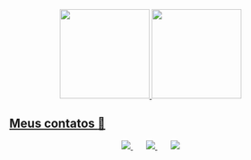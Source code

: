 <div align="center">
  <a href="https://github.com/caefleury">
  <img height="160em" src="https://github-readme-stats.vercel.app/api?username=caefleury&show_icons=false&theme=github_dark&include_all_commits=true&count_private=true"/>
  <img height="160em" src="https://github-readme-stats.vercel.app/api/top-langs/?username=caefleury&layout=compact&langs_count=7&theme=github_dark"/>
</div>
  
## Meus contatos :iphone: 
<div align="center">
  <div>
    <a href="https://www.instagram.com/caefleury/" target="_blank">
        <img  src="https://img.shields.io/badge/Instagram-E4405F?style=for-the-badge&logo=instagram&logoColor=white">
    </a>
     &nbsp;&nbsp;&nbsp;&nbsp;&nbsp;
    <a href="mailto:caefleury15@gmail.com" target="_blank">
        <img  src="https://img.shields.io/badge/Gmail-D14836?style=for-the-badge&logo=gmail&logoColor=white">
    </a>
     &nbsp;&nbsp;&nbsp;&nbsp;&nbsp;
    <a href="https://www.linkedin.com/in/caefleury/" target="_blank">
      <img src="https://img.shields.io/badge/LinkedIn-0077B5?style=for-the-badge&logo=linkedin&logoColor=white" target="_blank">
    </a>
  </div>
</div>

